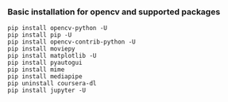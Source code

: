 ### Basic installation for opencv and supported packages
```console
pip install opencv-python -U
pip install pip -U
pip install opencv-contrib-python -U
pip install moviepy
pip install matplotlib -U
pip install pyautogui
pip install mime
pip install mediapipe
pip uninstall coursera-dl
pip install jupyter -U
```
